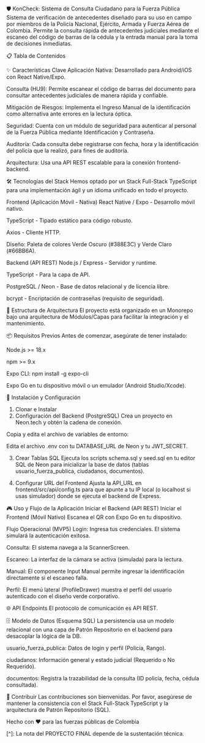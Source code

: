 🛡️ KonCheck: Sistema de Consulta Ciudadano para la Fuerza Pública
Sistema de verificación de antecedentes diseñado para su uso en campo por miembros de la Policía Nacional, Ejército, Armada y Fuerza Aérea de Colombia. Permite la consulta rápida de antecedentes judiciales mediante el escaneo del código de barras de la cédula y la entrada manual para la toma de decisiones inmediatas.

📋 Tabla de Contenidos









✨ Características Clave
Aplicación Nativa: Desarrollado para Android/iOS con React Native/Expo.

Consulta (HU9): Permite escanear el código de barras del documento para consultar antecedentes judiciales de manera rápida y confiable.

Mitigación de Riesgos: Implementa el Ingreso Manual de la identificación como alternativa ante errores en la lectura óptica.

Seguridad: Cuenta con un módulo de seguridad para autenticar al personal de la Fuerza Pública mediante Identificación y Contraseña.

Auditoría: Cada consulta debe registrarse con fecha, hora y la identificación del policía que la realizó, para fines de auditoría.

Arquitectura: Usa una API REST escalable para la conexión frontend-backend.

🛠️ Tecnologías del Stack
Hemos optado por un Stack Full-Stack TypeScript para una implementación ágil y un idioma unificado en todo el proyecto.

Frontend (Aplicación Móvil - Nativa)
React Native / Expo - Desarrollo móvil nativo.

TypeScript - Tipado estático para código robusto.

Axios - Cliente HTTP.

Diseño: Paleta de colores Verde Oscuro (#388E3C) y Verde Claro (#66BB6A).

Backend (API REST)
Node.js / Express - Servidor y runtime.

TypeScript - Para la capa de API.

PostgreSQL / Neon - Base de datos relacional y de licencia libre.

bcrypt - Encriptación de contraseñas (requisito de seguridad).

📂 Estructura de Arquitectura
El proyecto está organizado en un Monorepo bajo una arquitectura de Módulos/Capas para facilitar la integración y el mantenimiento.

📦 Requisitos Previos
Antes de comenzar, asegúrate de tener instalado:

Node.js >= 18.x

npm >= 9.x

Expo CLI: npm install -g expo-cli

Expo Go en tu dispositivo móvil o un emulador (Android Studio/Xcode).

🚀 Instalación y Configuración
1. Clonar e Instalar
2. Configuración del Backend (PostgreSQL)
Crea un proyecto en Neon.tech y obtén la cadena de conexión.

Copia y edita el archivo de variables de entorno:

Edita el archivo .env con tu DATABASE_URL de Neon y tu JWT_SECRET.

3. Crear Tablas SQL
Ejecuta los scripts schema.sql y seed.sql en tu editor SQL de Neon para inicializar la base de datos (tablas usuario_fuerza_publica, ciudadanos, documentos).

4. Configurar URL del Frontend
Ajusta la API_URL en frontend/src/api/config.ts para que apunte a tu IP local (o localhost si usas simulador) donde se ejecuta el backend de Express.

🎮 Uso y Flujo de la Aplicación
Iniciar el Backend (API REST)
Iniciar el Frontend (Móvil Nativo)
Escanea el QR con Expo Go en tu dispositivo.

Flujo Operacional (MVP5)
Login: Ingresa tus credenciales. El sistema simulará la autenticación exitosa.

Consulta: El sistema navega a la ScannerScreen.

Escaneo: La interfaz de la cámara se activa (simulada) para la lectura.

Manual: El componente Input Manual permite ingresar la identificación directamente si el escaneo falla.

Perfil: El menú lateral (ProfileDrawer) muestra el perfil del usuario autenticado con el diseño verde corporativo.

🌐 API Endpoints
El protocolo de comunicación es API REST.

🗄️ Modelo de Datos (Esquema SQL)
La persistencia usa un modelo relacional con una capa de Patrón Repositorio en el backend para desacoplar la lógica de la DB.

usuario_fuerza_publica: Datos de login y perfil (Policía, Rango).

ciudadanos: Información general y estado judicial (Requerido o No Requerido).

documentos: Registra la trazabilidad de la consulta (ID policía, fecha, cédula consultada).

🤝 Contribuir
Las contribuciones son bienvenidas. Por favor, asegúrese de mantener la consistencia con el Stack Full-Stack TypeScript y la arquitectura de Patrón Repositorio (SQL).

Hecho con ❤️ para las fuerzas públicas de Colombia


[^]: La nota del PROYECTO FINAL depende de la sustentación técnica.